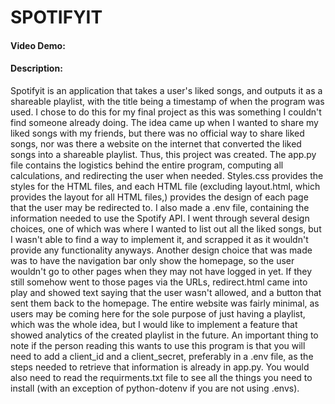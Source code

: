 # SPOTIFYIT
#### Video Demo:  <URL HERE>
#### Description:
Spotifyit is an application that takes a user's liked songs, and outputs it as a shareable playlist, with the title being a timestamp of when the program was used. I chose to do this for my final project as this was something I couldn't find someone already doing. The idea came up when I wanted to share my liked songs with my friends, but there was no official way to share liked songs, nor was there a website on the internet that converted the liked songs into a shareable playlist. Thus, this project was created. The app.py file contains the logistics behind the entire program, computing all calculations, and redirecting the user when needed. Styles.css provides the styles for the HTML files, and each HTML file (excluding layout.html, which provides the layout for all HTML files,) provides the design of each page that the user may be redirected to. I also made a .env file, containing the information needed to use the Spotify API. I went through several design choices, one of which was where I wanted to list out all the liked songs, but I wasn't able to find a way to implement it, and scrapped it as it wouldn't provide any functionality anyways. Another design choice that was made was to have the navigation bar only show the homepage, so the user wouldn't go to other pages when they may not have logged in yet. If they still somehow went to those pages via the URLs, redirect.html came into play and showed text saying that the user wasn't allowed, and a button that sent them back to the homepage. The entire website was fairly minimal, as users may be coming here for the sole purpose of just having a playlist, which was the whole idea, but I would like to implement a feature that showed analytics of the created playlist in the future. An important thing to note if the person reading this wants to use this program is that you will need to add a client_id and a client_secret, preferably in a .env file, as the steps needed to retrieve that information is already in app.py. You would also need to read the requirments.txt file to see all the things you need to install (with an exception of python-dotenv if you are not using .envs).
